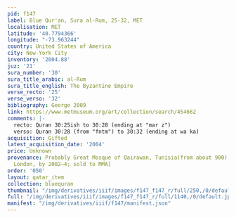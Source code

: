 ```yaml
---
pid: f147
label: Blue Qur'an, Sura al-Rum, 25-32, MET
localisation: MET
latitude: '40.7794366'
longitude: "-73.963244"
country: United States of America
city: New-York City
inventory: '2004.88'
juz: '21'
sura_number: '30'
sura_title_arabic: al-Rum
sura_title_english: The Byzantine Empire
verse_recto: '25'
verse_verso: '32'
bibliography: George 2009
link: https://www.metmuseum.org/art/collection/search/454662
comments: |-
  recto: Quran 30:25ish to 30:28 (ending at "mar z")
  verso: Quran 30:28 (from "fntm") to 30:32 (ending at wa ka)
acquisition: Gifted
latest_acquisition_date: '2004'
price: Unknown
provenance: Probably Great Mosque of Qairawan, Tunisia(from about 900); [ Sam Fogg,
  London, by 2002–4; sold to MMA]
order: '050'
layout: qatar_item
collection: bluequran
thumbnail: "/img/derivatives/iiif/images/f147_f147_r/full/250,/0/default.jpg"
full: "/img/derivatives/iiif/images/f147_f147_r/full/1140,/0/default.jpg"
manifest: "/img/derivatives/iiif/f147/manifest.json"
---
```


